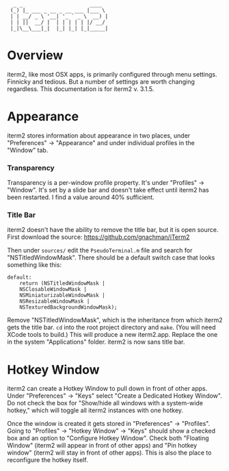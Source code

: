 ```
  _ _                      ____
 (_) |_ ___ _ __ _ __ ___ |___ \
 | | __/ _ \ '__| '_ ` _ \  __) |
 | | ||  __/ |  | | | | | |/ __/
 |_|\__\___|_|  |_| |_| |_|_____|
```

# Overview

iterm2, like most OSX apps, is primarily configured through menu settings. Finnicky and tedious. But a number of settings are worth changing regardless. This documentation is for iterm2 v. 3.1.5.

# Appearance

iterm2 stores information about appearance in two places, under "Preferences" -> "Appearance" and under individual profiles in the "Window" tab.

### Transparency

Transparency is a per-window profile property. It's under "Profiles" -> "Window". It's set by a slide bar and doesn't take effect until iterm2 has been restarted. I find a value around 40% sufficient.

### Title Bar

iterm2 doesn't have the ability to remove the title bar, but it is open source. First download the source: https://github.com/gnachman/iTerm2

Then under `sources/` edit the `PseudoTerminal.m` file and search for "NSTitledWindowMask". There should be a default switch case that looks something like this:

```
default:
	return (NSTitledWindowMask |
	NSClosableWindowMask |
	NSMiniaturizableWindowMask |
	NSResizableWindowMask |
	NSTexturedBackgroundWindowMask);
```

Remove "NSTitledWindowMask", which is the inheritance from which iterm2 gets the title bar. `cd` into the root project directory and `make`. (You will need XCode tools to build.) This will produce a new iterm2.app. Replace the one in the system "Applications" folder. iterm2 is now sans title bar.

# Hotkey Window

iterm2 can create a Hotkey Window to pull down in front of other apps. Under "Preferences" -> "Keys" select "Create a Dedicated Hotkey Window". Do not check the box for "Show/hide all windows with a system-wide hotkey," which will toggle all iterm2 instances with one hotkey.

Once the window is created it gets stored in "Preferences" -> "Profiles". Going to "Profiles" -> "Hotkey Window" -> "Keys" should show a checked box and an option to "Configure Hotkey Window". Check both "Floating Window" (iterm2 will appear in front of other apps) and "Pin hotkey window" (iterm2 will stay in front of other apps). This is also the place to reconfigure the hotkey itself.
